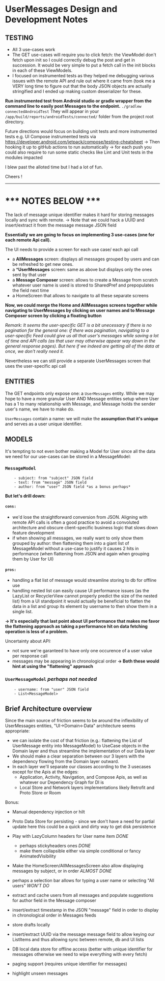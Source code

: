 # UserMessages Design and Development Notes

## TESTING
- All 3 use-cases work
- The GET use-cases will require you to click fetch: the ViewModel don't fetch upon init so I could correctly debug the post and get in succession. It would be very simple to put a fetch call in the init blocks in each of these ViewModels.
- I focused on instrumented tests as they helped me debugging various issues with the remote API and rule out where it came from (took me a VERY long time to figure out that the body JSON objects are actually stringified and I ended up making custom deserializer for these.

**Run instrumented test from Android studio or gradle wrapper from the command line to easily post Messages to the endpoint.**
```./gradlew connectedAndroidTest```
They will appear in your ```/app/build/reports/androidTests/connected/``` folder from the project root directory.

Future directions would focus on building unit tests and more instrumented tests e.g. UI Compose instrumented tests via https://developer.android.com/jetpack/compose/testing-cheatsheet 
-> Then hooking it up to gitHub actions to run automatically
-> for each push you could also require to run some static checks like Lint and Unit tests in the modules impacted

I blew past the alloted time but I had a lot of fun.

Cheers !

-------------------
# *** NOTES BELOW ***

The lack of message unique identifier makes it hard for storing messages locally and sync with remote.
-> Note that we could hack a UUID and insert/extract it from the message message JSON field

**Essentially we are going to focus on implementing 3 use-cases (one for each remote Api call).**

The UI needs to provide a screen for each use case/ each api call
- a **AllMessages** screen: displays all messages grouped by users and can be refreshed to get new ones.
- a ***UserMessages** screen: same as above but displays only the ones sent by that user
- a **Message Composer** screen: allows to create a Message from scratch
	whatever user name is used is stored to SharedPref and prepopulates the field next time
- a HomeScreen that allows to navigate to all these separate screens

**Now, we could merge the Home and AllMessages screens together while navigating to UserMessages by clicking on user names and to
Message Composer screen by clicking a floating button**


*Remark: It seems the user-specific GET is a bit unecessary if there is no pagination for the general one:
	if there was pagination, navigating to a user-specific Feed could give us all that user's messages
	while saving a lot of time and API calls (as that user may otherwise appear way down in the general response pages).
	But here if we indeed are getting all of the data at once, we don't really need it.*

  Nevertheless we can still provide a separate UserMessages screen that uses the user-specific api call


## ENTITIES
  The GET endpoints only expose one: a ```UserMessages``` entity.
  While we may hope to have a more granular User AND Message entities setup where User has a 1 to many relationship with Message,
  and Message holds the sender user's name, we have to make do.
  
  ```UserMessages``` contain a name: we will make the **assumption that it's unique** and serves as a user unique identifier.
	

## MODELS
It's tempting to not even bother making a Model for User since all the data we need for our use-cases can be stored in a MessageModel:

  ### ```MessageModel```
		- subject: from "subject" JSON field
	 	- text: from "message" JSON field
	 	- author: from "user" JSON field *as a bonus perhaps*

**But let's drill down:**
#### ```cons:```
- we'd lose the straightforward conversion from JSON. Aligning with remote API calls is often a good practice to avoid a convoluted architecture and obscure client-specific business logic that slows down feature development
- if when showing all messages, we really want to only show them grouped by author: then flattening them into a giant list of MessageModel without a use-case to justify it causes 2 hits in performance (when flattening from JSON and again when grouping them by User for UI) 
#### ```pros:```
- handling a flat list of message would streamline storing to db for offline use
- handling nested list can easily cause UI performance issues (as the LazyList or RecyclerView cannot properly predict the size of the nested list)
from a UI standpoint it would actually be beneficial to flatten the data in a list and group its element by username to then show them in a single list.

**-> It's especially that last point about UI performance that makes me favor the flattening approach as taking a performance hit on data fetching operation is less of a problem.**

Uncertainty about API:
- not sure we're garanteed to have only one occurence of a user value per response call
- messages may be appearing in chronological order
**-> Both these would hint at using the "flattening" approach**

### ```UserMessageModel``` *perhaps not needed*
		- username: from "user" JSON field
		- List<MessageModel>
  
## Brief Architecture overview
Since the main source of friction seems to be around the inflexibility of UserMessages entities, "UI->Domain<-Data" architecture seems appropriate:
- we can isolate the cost of that friction (e.g.: flattening the List of UserMessage entity into MessageModel) to UseCase objects in the Domain layer and thus streamline the implementation of our Data layer
- We should make a clear separation between our 3 layers with the dependency flowing from the Domain layer outward.
- In each layer we'll separate our classes according to the 3 usecases except for the Apis at the edges:
	- Application, Activity, Navigation, and Compose Apis, as well as whatever our Dependency Graph for DI is
	- Local Store and Network layers implementations likely Retrofit and Proto Store or Room


Bonus:
- Manual dependency injection or hilt 
- Proto Data Store for persisting - since we don't have a need for partial update here this could be a quick and dirty way to get disk persistence
- Play with LazyColumn headers for User name item *DONE*
	- perhaps stickyheaders ones *DONE*
	- make them collapsible either via simple conditional or fancy AnimatedVisibility

- Make the HomeScreen/AllMessagesScreen also allow displaying messages by subject, or in order *ALMOST DONE*
- perhaps a selection bar allows for typing a user name or selecting "All users" *WON'T DO*

- extract and cache users from all messages and populate suggestions for author field in the Message composer
- insert/extract timestamp in the JSON "message" field in order to display in chronological order in Messages feeds

- store drafts locally
- insert/extract UUID via the message message field to allow keying our ListItems and thus allowing sync between remote, db and UI lists
- DB local data store for offline access (better with unique identifier for messages otherwise we need to wipe everything with every fetch)
- paging support (requires unique identifier for messages)
- highlight unseen messages


